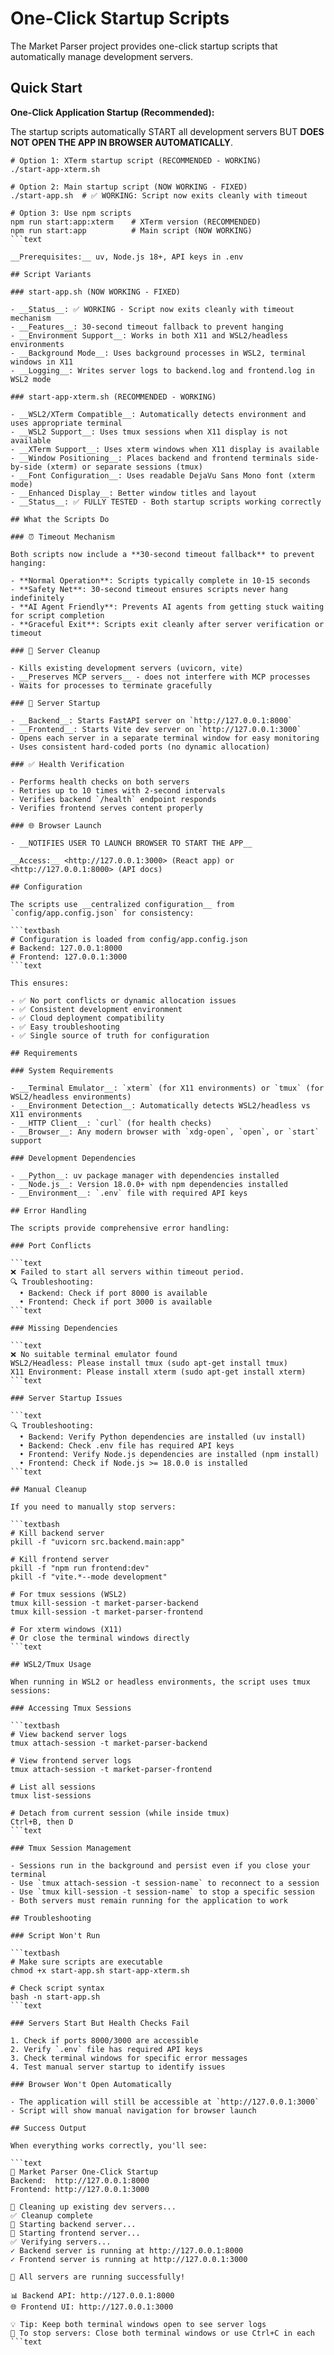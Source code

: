 # One-Click Startup Scripts

The Market Parser project provides one-click startup scripts that
automatically manage development servers.

## Quick Start

__One-Click Application Startup (Recommended):__

The startup scripts automatically START all development servers BUT
__DOES NOT OPEN THE APP IN BROWSER AUTOMATICALLY__.

```textbash
# Option 1: XTerm startup script (RECOMMENDED - WORKING)
./start-app-xterm.sh

# Option 2: Main startup script (NOW WORKING - FIXED)
./start-app.sh  # ✅ WORKING: Script now exits cleanly with timeout

# Option 3: Use npm scripts
npm run start:app:xterm    # XTerm version (RECOMMENDED)
npm run start:app          # Main script (NOW WORKING)
```text

__Prerequisites:__ uv, Node.js 18+, API keys in .env

## Script Variants

### start-app.sh (NOW WORKING - FIXED)

- __Status__: ✅ WORKING - Script now exits cleanly with timeout mechanism
- __Features__: 30-second timeout fallback to prevent hanging
- __Environment Support__: Works in both X11 and WSL2/headless environments
- __Background Mode__: Uses background processes in WSL2, terminal windows in X11
- __Logging__: Writes server logs to backend.log and frontend.log in WSL2 mode

### start-app-xterm.sh (RECOMMENDED - WORKING)

- __WSL2/XTerm Compatible__: Automatically detects environment and uses appropriate terminal
- __WSL2 Support__: Uses tmux sessions when X11 display is not available
- __XTerm Support__: Uses xterm windows when X11 display is available
- __Window Positioning__: Places backend and frontend terminals side-by-side (xterm) or separate sessions (tmux)
- __Font Configuration__: Uses readable DejaVu Sans Mono font (xterm mode)
- __Enhanced Display__: Better window titles and layout
- __Status__: ✅ FULLY TESTED - Both startup scripts working correctly

## What the Scripts Do

### ⏰ Timeout Mechanism

Both scripts now include a **30-second timeout fallback** to prevent hanging:

- **Normal Operation**: Scripts typically complete in 10-15 seconds
- **Safety Net**: 30-second timeout ensures scripts never hang indefinitely
- **AI Agent Friendly**: Prevents AI agents from getting stuck waiting for script completion
- **Graceful Exit**: Scripts exit cleanly after server verification or timeout

### 🔄 Server Cleanup

- Kills existing development servers (uvicorn, vite)
- __Preserves MCP servers__ - does not interfere with MCP processes
- Waits for processes to terminate gracefully

### 🚀 Server Startup

- __Backend__: Starts FastAPI server on `http://127.0.0.1:8000`
- __Frontend__: Starts Vite dev server on `http://127.0.0.1:3000`
- Opens each server in a separate terminal window for easy monitoring
- Uses consistent hard-coded ports (no dynamic allocation)

### ✅ Health Verification

- Performs health checks on both servers
- Retries up to 10 times with 2-second intervals
- Verifies backend `/health` endpoint responds
- Verifies frontend serves content properly

### 🌐 Browser Launch

- __NOTIFIES USER TO LAUNCH BROWSER TO START THE APP__

__Access:__ <http://127.0.0.1:3000> (React app) or <http://127.0.0.1:8000> (API docs)

## Configuration

The scripts use __centralized configuration__ from `config/app.config.json` for consistency:

```textbash
# Configuration is loaded from config/app.config.json
# Backend: 127.0.0.1:8000
# Frontend: 127.0.0.1:3000
```text

This ensures:

- ✅ No port conflicts or dynamic allocation issues
- ✅ Consistent development environment
- ✅ Cloud deployment compatibility
- ✅ Easy troubleshooting
- ✅ Single source of truth for configuration

## Requirements

### System Requirements

- __Terminal Emulator__: `xterm` (for X11 environments) or `tmux` (for WSL2/headless environments)
- __Environment Detection__: Automatically detects WSL2/headless vs X11 environments
- __HTTP Client__: `curl` (for health checks)
- __Browser__: Any modern browser with `xdg-open`, `open`, or `start` support

### Development Dependencies

- __Python__: uv package manager with dependencies installed
- __Node.js__: Version 18.0.0+ with npm dependencies installed
- __Environment__: `.env` file with required API keys

## Error Handling

The scripts provide comprehensive error handling:

### Port Conflicts

```text
❌ Failed to start all servers within timeout period.
🔍 Troubleshooting:
  • Backend: Check if port 8000 is available
  • Frontend: Check if port 3000 is available
```text

### Missing Dependencies

```text
❌ No suitable terminal emulator found
WSL2/Headless: Please install tmux (sudo apt-get install tmux)
X11 Environment: Please install xterm (sudo apt-get install xterm)
```text

### Server Startup Issues

```text
🔍 Troubleshooting:
  • Backend: Verify Python dependencies are installed (uv install)
  • Backend: Check .env file has required API keys
  • Frontend: Verify Node.js dependencies are installed (npm install)
  • Frontend: Check if Node.js >= 18.0.0 is installed
```text

## Manual Cleanup

If you need to manually stop servers:

```textbash
# Kill backend server
pkill -f "uvicorn src.backend.main:app"

# Kill frontend server
pkill -f "npm run frontend:dev"
pkill -f "vite.*--mode development"

# For tmux sessions (WSL2)
tmux kill-session -t market-parser-backend
tmux kill-session -t market-parser-frontend

# For xterm windows (X11)
# Or close the terminal windows directly
```text

## WSL2/Tmux Usage

When running in WSL2 or headless environments, the script uses tmux sessions:

### Accessing Tmux Sessions

```textbash
# View backend server logs
tmux attach-session -t market-parser-backend

# View frontend server logs  
tmux attach-session -t market-parser-frontend

# List all sessions
tmux list-sessions

# Detach from current session (while inside tmux)
Ctrl+B, then D
```text

### Tmux Session Management

- Sessions run in the background and persist even if you close your terminal
- Use `tmux attach-session -t session-name` to reconnect to a session
- Use `tmux kill-session -t session-name` to stop a specific session
- Both servers must remain running for the application to work

## Troubleshooting

### Script Won't Run

```textbash
# Make sure scripts are executable
chmod +x start-app.sh start-app-xterm.sh

# Check script syntax
bash -n start-app.sh
```text

### Servers Start But Health Checks Fail

1. Check if ports 8000/3000 are accessible
2. Verify `.env` file has required API keys
3. Check terminal windows for specific error messages
4. Test manual server startup to identify issues

### Browser Won't Open Automatically

- The application will still be accessible at `http://127.0.0.1:3000`
- Script will show manual navigation for browser launch

## Success Output

When everything works correctly, you'll see:

```text
🎯 Market Parser One-Click Startup
Backend:  http://127.0.0.1:8000
Frontend: http://127.0.0.1:3000

🔄 Cleaning up existing dev servers...
✅ Cleanup complete
🚀 Starting backend server...
🚀 Starting frontend server...
✅ Verifying servers...
✓ Backend server is running at http://127.0.0.1:8000
✓ Frontend server is running at http://127.0.0.1:3000

🎉 All servers are running successfully!

📊 Backend API: http://127.0.0.1:8000
🌐 Frontend UI: http://127.0.0.1:3000

💡 Tip: Keep both terminal windows open to see server logs
🛑 To stop servers: Close both terminal windows or use Ctrl+C in each
```text
